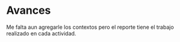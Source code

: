 # Avances
Me falta aun agregarle los contextos pero el reporte tiene el trabajo realizado en cada actividad.

